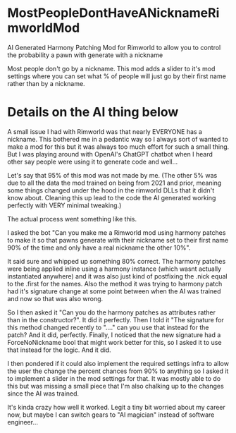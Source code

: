 # MostPeopleDontHaveANicknameRimworldMod
AI Generated Harmony Patching Mod for Rimworld to allow you to control the probability a pawn with generate with a nickname


Most people don't go by a nickname. This mod adds a slider to it's mod settings where you can set what % of people will just go by their first name rather than by a nickname.


# Details on the AI thing below

A small issue I had with Rimworld was that nearly EVERYONE has a nickname. This bothered me in a pedantic way so I always sort of wanted to make a mod for this but it was always too much effort for such a small thing. But I was playing around with OpenAI's ChatGPT chatbot when I heard other say people were using it to generate code and well...

Let's say that 95% of this mod was not made by me. (The other 5% was due to all the data the mod trained on being from 2021 and prior, meaning some things changed under the hood in the rimworld DLLs that it didn't know about. Cleaning this up lead to the code the AI generated working perfectly with VERY minimal tweaking.)

The actual process went something like this.

I asked the bot "Can you make me a Rimworld mod using harmony patches to make it so that pawns generate with their nickname set to their first name 90% of the time and only have a real nickname the other 10%".

It said sure and whipped up something 80% correct. The harmony patches were being applied inline using a harmony instance (which wasnt actually instantiated anywhere) and it was also just kind of postfixing the .nick equal to the .first for the names. Also the method it was trying to harmony patch had it's signature change at some point between when the AI was trained and now so that was also wrong.

So I then asked it "Can you do the harmony patches as attributes rather than in the constructor?". It did it perfectly.
Then I told it "The signature for this method changed recently to "...." can you use that instead for the patch? And it did, perfectly.
Finally, I noticed that the new signature had a ForceNoNickname bool that might work better for this, so I asked it to use that instead for the logic. And it did.

I then pondered if it could also implement the required settings infra to allow the user the change the percent chances from 90% to anything so I asked it to implement a slider in the mod settings for that. It was mostly able to do this but was missing a small piece that I'm also chalking up to the changes since the AI was trained.

It's kinda crazy how well it worked. Legit a tiny bit worried about my career now, but maybe I can switch gears to "AI magician" instead of software engineer...
